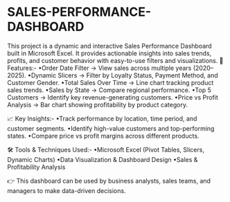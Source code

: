 # SALES-PERFORMANCE-DASHBOARD
This project is a dynamic and interactive Sales Performance Dashboard built in Microsoft Excel. It provides actionable insights into sales trends, profits, and customer behavior with easy-to-use filters and visualizations.
🚀 Features:-
•Order Date Filter → View sales across multiple years (2020–2025).
•Dynamic Slicers → Filter by Loyalty Status, Payment Method, and Customer Gender.
•Total Sales Over Time → Line chart tracking product sales trends.
•Sales by State → Compare regional performance.
•Top 5 Customers → Identify key revenue-generating customers.
•Price vs Profit Analysis → Bar chart showing profitability by product category.

📈 Key Insights:-
•Track performance by location, time period, and customer segments.
•Identify high-value customers and top-performing states.
•Compare price vs profit margins across different products.

🛠️ Tools & Techniques Used:-
•Microsoft Excel (Pivot Tables, Slicers, Dynamic Charts)
•Data Visualization & Dashboard Design
•Sales & Profitability Analysis

👉 This dashboard can be used by business analysts, sales teams, and managers to make data-driven decisions.
